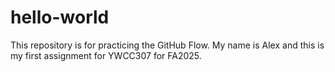 # hello-world
This repository is for practicing the GitHub Flow.
My name is Alex and this is my first assignment for YWCC307 for FA2025. 
